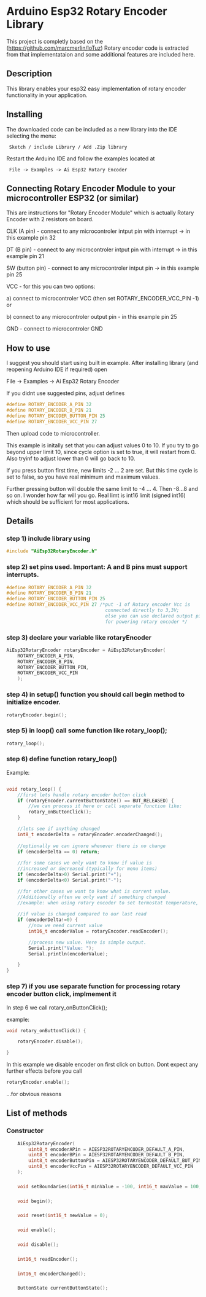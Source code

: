 # Arduino Esp32 Rotary Encoder Library

This project is completly based on the (https://github.com/marcmerlin/IoTuz)
Rotary encoder code is extracted from that implementataion and some additional features are included here.


## Description

This library enables your esp32 easy implementation of rotary encoder functionality in your application.

## Installing

The downloaded code can be included as a new library into the IDE selecting the menu:

     Sketch / include Library / Add .Zip library

Restart the Arduino IDE and follow the examples located at

     File -> Examples -> Ai Esp32 Rotary Encoder

## Connecting Rotary Encoder Module to your microcontroller ESP32 (or similar)

This are instructions for "Rotary Encoder Module" which is actually Rotary Encoder with 2 resistors on board.  

CLK (A pin) - connect to any microcontroler intput pin with interrupt -> in this example pin 32

DT (B pin) - connect to any microcontroler intput pin with interrupt -> in this example pin 21

SW (button pin) - connect to any microcontroler intput pin -> in this example pin 25

VCC - for this you can two options:

a) connect to microcontroler VCC (then set ROTARY_ENCODER_VCC_PIN -1) or 

b) connect to any microcontroler output pin - in this example pin 25

GND - connect to microcontroler GND

## How to use

I suggest you should start using built in example. After installing library (and reopening Arduino IDE if required) open 

File -> Examples -> Ai Esp32 Rotary Encoder

If you didnt use suggested pins, adjust defines

```c
#define ROTARY_ENCODER_A_PIN 32
#define ROTARY_ENCODER_B_PIN 21
#define ROTARY_ENCODER_BUTTON_PIN 25
#define ROTARY_ENCODER_VCC_PIN 27
```

Then upload code to microcontroller.

This example is initally set that you can adjust values 0 to 10. If you try to go beyond upper limit 10, since cycle option is set to true, it will restart from 0. Also tryinf to adjust lower than 0 will go back to 10.

If you press button first time, new limits -2 ... 2 are set. But this time cycle is set to false, so you have real minimum and maximum values.

Further pressing button will double the same limit to -4 ... 4. Then -8...8 and so on. I wonder how far will you go. Real limt is int16 limit (signed int16) which should be sufficient for most applications.

## Details

### step 1) include library using 

```c
#include "AiEsp32RotaryEncoder.h"
```

### step 2) set pins used. Important: A and B pins must support interrupts.

```c
#define ROTARY_ENCODER_A_PIN 32
#define ROTARY_ENCODER_B_PIN 21
#define ROTARY_ENCODER_BUTTON_PIN 25
#define ROTARY_ENCODER_VCC_PIN 27 /*put -1 of Rotary encoder Vcc is 
                                    connected directly to 3,3V; 
                                    else you can use declared output pin 
                                    for powering rotary encoder */
```

### step 3) declare your variable like rotaryEncoder

```c
AiEsp32RotaryEncoder rotaryEncoder = AiEsp32RotaryEncoder(
    ROTARY_ENCODER_A_PIN, 
    ROTARY_ENCODER_B_PIN, 
    ROTARY_ENCODER_BUTTON_PIN, 
    ROTARY_ENCODER_VCC_PIN
    );
```

### step 4) in setup() function you should call begin method to initialize encoder.

```c
rotaryEncoder.begin();
```

### step 5) in loop() call some function like rotary_loop();

```c
rotary_loop();
```

### step 6) define function rotary_loop()

Example:

```c

void rotary_loop() {
	//first lets handle rotary encoder button click
	if (rotaryEncoder.currentButtonState() == BUT_RELEASED) {
		//we can process it here or call separate function like:
    	rotary_onButtonClick();
	}

	//lets see if anything changed
	int8_t encoderDelta = rotaryEncoder.encoderChanged();
	
	//optionally we can ignore whenever there is no change
	if (encoderDelta == 0) return;
	
    //for some cases we only want to know if value is 
    //increased or decreased (typically for menu items)
	if (encoderDelta>0) Serial.print("+");
	if (encoderDelta<0) Serial.print("-");

    //for other cases we want to know what is current value. 
    //Additionally often we only want if something changed
	//example: when using rotary encoder to set termostat temperature, or sound volume etc
	
	//if value is changed compared to our last read
	if (encoderDelta!=0) {
		//now we need current value
		int16_t encoderValue = rotaryEncoder.readEncoder();

		//process new value. Here is simple output.
		Serial.print("Value: ");
		Serial.println(encoderValue);

	}
}
```

### step 7) if you use separate function for processing rotary encoder button click, implmement it

In step 6 we call rotary_onButtonClick();

example: 

```c
void rotary_onButtonClick() {

	rotaryEncoder.disable();

}
```

In this example we disable encoder on first click on button. Dont expect any further effects before you call 

```c
rotaryEncoder.enable();
```

...for obvious reasons

## List of methods 

### Constructor 

```c
	AiEsp32RotaryEncoder(
		uint8_t encoderAPin = AIESP32ROTARYENCODER_DEFAULT_A_PIN,
		uint8_t encoderBPin = AIESP32ROTARYENCODER_DEFAULT_B_PIN,
		uint8_t encoderButtonPin = AIESP32ROTARYENCODER_DEFAULT_BUT_PIN,
		uint8_t encoderVccPin = AIESP32ROTARYENCODER_DEFAULT_VCC_PIN
	);
```

### 
```c
	void setBoundaries(int16_t minValue = -100, int16_t maxValue = 100, bool circleValues = false);
```

### 
```c		
	void begin();
```

### 
```c		
	void reset(int16_t newValue = 0);
```

### 
```c		
	void enable();
```

### 
```c		
	void disable();
```

### 
```c		
	int16_t readEncoder();
```

### 
```c		
	int16_t encoderChanged();
```

### 
```c		
	ButtonState currentButtonState();
```


